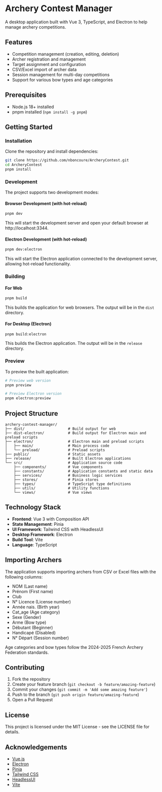 # Archery Contest Manager

A desktop application built with Vue 3, TypeScript, and Electron to help manage archery competitions.

## Features

- Competition management (creation, editing, deletion)
- Archer registration and management
- Target assignment and configuration
- CSV/Excel import of archer data
- Session management for multi-day competitions
- Support for various bow types and age categories

## Prerequisites

- Node.js 18+ installed
- pnpm installed (`npm install -g pnpm`)

## Getting Started

### Installation

Clone the repository and install dependencies:

```bash
git clone https://github.com/nboncoure/ArcheryContest.git
cd ArcheryContest
pnpm install
```

### Development

The project supports two development modes:

#### Browser Development (with hot-reload)

```bash
pnpm dev
```

This will start the development server and open your default browser at http://localhost:3344.

#### Electron Development (with hot-reload)

```bash
pnpm dev:electron
```

This will start the Electron application connected to the development server, allowing hot-reload functionality.

### Building

#### For Web

```bash
pnpm build
```

This builds the application for web browsers. The output will be in the `dist` directory.

#### For Desktop (Electron)

```bash
pnpm build:electron
```

This builds the Electron application. The output will be in the `release` directory.

### Preview

To preview the built application:

```bash
# Preview web version
pnpm preview

# Preview Electron version
pnpm electron:preview
```

## Project Structure

```
archery-contest-manager/
├── dist/                    # Build output for web
├── dist-electron/           # Build output for Electron main and preload scripts
├── electron/                # Electron main and preload scripts
│   ├── main/                # Main process code
│   └── preload/             # Preload scripts
├── public/                  # Static assets
├── release/                 # Built Electron applications
└── src/                     # Application source code
    ├── components/          # Vue components
    ├── constants/           # Application constants and static data
    ├── services/            # Business logic services
    ├── stores/              # Pinia stores
    ├── types/               # TypeScript type definitions
    ├── utils/               # Utility functions
    └── views/               # Vue views
```

## Technology Stack

- **Frontend**: Vue 3 with Composition API
- **State Management**: Pinia
- **UI Framework**: Tailwind CSS with HeadlessUI
- **Desktop Framework**: Electron
- **Build Tool**: Vite
- **Language**: TypeScript

## Importing Archers

The application supports importing archers from CSV or Excel files with the following columns:

- NOM (Last name)
- Prénom (First name)
- Club
- N° Licence (License number)
- Année nais. (Birth year)
- Cat_age (Age category)
- Sexe (Gender)
- Arme (Bow type)
- Débutant (Beginner)
- Handicapé (Disabled)
- N° Départ (Session number)

Age categories and bow types follow the 2024-2025 French Archery Federation standards.

## Contributing

1. Fork the repository
2. Create your feature branch (`git checkout -b feature/amazing-feature`)
3. Commit your changes (`git commit -m 'Add some amazing feature'`)
4. Push to the branch (`git push origin feature/amazing-feature`)
5. Open a Pull Request

## License

This project is licensed under the MIT License - see the LICENSE file for details.

## Acknowledgements

- [Vue.js](https://vuejs.org/)
- [Electron](https://www.electronjs.org/)
- [Pinia](https://pinia.vuejs.org/)
- [Tailwind CSS](https://tailwindcss.com/)
- [HeadlessUI](https://headlessui.dev/)
- [Vite](https://vitejs.dev/)